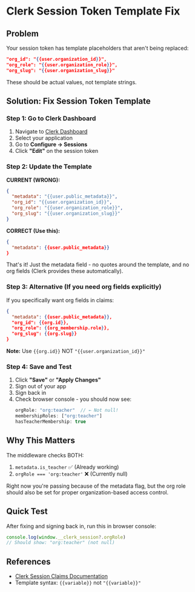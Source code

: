 # Clerk Session Token Template Fix

## Problem
Your session token has template placeholders that aren't being replaced:
```json
"org_id": "{{user.organization_id}}",
"org_role": "{{user.organization_role}}",
"org_slug": "{{user.organization_slug}}"
```

These should be actual values, not template strings.

## Solution: Fix Session Token Template

### Step 1: Go to Clerk Dashboard
1. Navigate to [Clerk Dashboard](https://dashboard.clerk.com)
2. Select your application
3. Go to **Configure → Sessions**
4. Click **"Edit"** on the session token

### Step 2: Update the Template

**CURRENT (WRONG):**
```json
{
  "metadata": "{{user.public_metadata}}",
  "org_id": "{{user.organization_id}}",
  "org_role": "{{user.organization_role}}",
  "org_slug": "{{user.organization_slug}}"
}
```

**CORRECT (Use this):**
```json
{
  "metadata": {{user.public_metadata}}
}
```

That's it! Just the metadata field - no quotes around the template, and no org fields (Clerk provides these automatically).

### Step 3: Alternative (If you need org fields explicitly)

If you specifically want org fields in claims:
```json
{
  "metadata": {{user.public_metadata}},
  "org_id": {{org.id}},
  "org_role": {{org_membership.role}},
  "org_slug": {{org.slug}}
}
```

**Note:** Use `{{org.id}}` NOT `"{{user.organization_id}}"`

### Step 4: Save and Test
1. Click **"Save"** or **"Apply Changes"**
2. Sign out of your app
3. Sign back in
4. Check browser console - you should now see:
   ```javascript
   orgRole: "org:teacher"  // ← Not null!
   membershipRoles: ["org:teacher"]
   hasTeacherMembership: true
   ```

## Why This Matters

The middleware checks BOTH:
1. `metadata.is_teacher` ✅ (Already working)
2. `orgRole === 'org:teacher'` ❌ (Currently null)

Right now you're passing because of the metadata flag, but the org role should also be set for proper organization-based access control.

## Quick Test

After fixing and signing back in, run this in browser console:
```javascript
console.log(window.__clerk_session?.orgRole)
// Should show: "org:teacher" (not null)
```

## References
- [Clerk Session Claims Documentation](https://clerk.com/docs/backend-requests/making/custom-session-token)
- Template syntax: `{{variable}}` not `"{{variable}}"`
